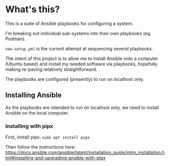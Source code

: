 # What's this?
This is a suite of Ansible playbooks for configuring a system.

I'm breaking out individual sub-systems into their own playbooks (eg. Podman). 

`new-setup.yml` is the current attempt at sequencing several playbooks.

The intent of this project is to allow me to install Ansible onto a computer (Ubuntu based) and install my needed software via playbooks, hopefully making re-paving relatively straightforward.

The playbooks are configured (presently) to run on localhost only.

## Installing Ansible
As the playbooks are intended to run on localhsot only, we need to install Ansible on the local computer.

### Installing with pipx
First, install pipx: `sudo apt install pipx`

Then follow the instructions here:
https://docs.ansible.com/ansible/latest/installation_guide/intro_installation.html#installing-and-upgrading-ansible-with-pipx
